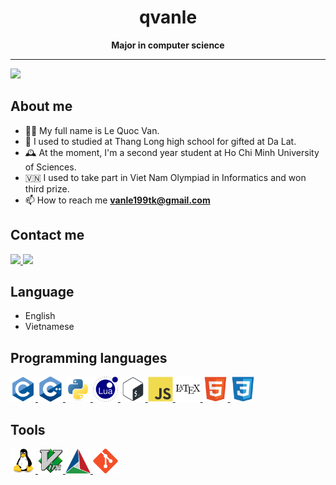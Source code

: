 <h1 align="center"><b>qvanle</b></h1>
<p align="center"><b>Major in computer science</b></p>

---


![](https://komarev.com/ghpvc/?username=qvanle)

## About me 
- 👨‍💻 My full name is Le Quoc Van.
- 🏫 I used to studied at Thang Long high school for gifted at Da Lat.
- 🕰 At the moment, I'm a second year student at Ho Chi Minh University of Sciences.
- 🇻🇳 I used to take part in Viet Nam Olympiad in Informatics and won third prize.
- 📫 How to reach me **vanle199tk@gmail.com**

## Contact me

<div>
  <a href="https://github.com/qvanle">
    <img src="https://img.shields.io/badge/GitHub-100000?style=for-the-badge&logo=github&logoColor=white"/>
  <a href="https://www.facebook.com/qvanleye">
  <img src = "https://img.shields.io/badge/Facebook-1877F2?style=for-the-badge&logo=facebook&logoColor=white"/>
  </a>
</div>

## Language 
- English
- Vietnamese 

## Programming languages
<p align="left">  
  <a href="https://www.w3schools.com/c/" target="_blank"> 
    <img src="https://raw.githubusercontent.com/devicons/devicon/master/icons/c/c-original.svg" alt="c" width="40" height="40"/> 
  </a> 
  <a href="https://www.w3schools.com/cpp/" target="_blank"> 
    <img src="https://raw.githubusercontent.com/devicons/devicon/master/icons/cplusplus/cplusplus-original.svg" alt="cplusplus" width="40" height="40"/> 
  </a>
  <a href="https://www.python.org" target="_blank"> 
    <img src="https://raw.githubusercontent.com/devicons/devicon/master/icons/python/python-original.svg" alt="python" width="40" height="40"/> 
  </a> 
  <a href="https://www.lua.org" target="_blank"> 
    <img src="https://raw.githubusercontent.com/devicons/devicon/master/icons/lua/lua-original-wordmark.svg" alt="lua" width="40" height="40"/> 
  </a> 
    <a href="https://www.gnu.org/software/bash/" target="_blank"> 
    <img src="https://raw.githubusercontent.com/devicons/devicon/master/icons/bash/bash-original.svg" alt="bash" width="40" height="40"/> 
  </a> 
  
  </a> 
    <a href="https://www.w3schools.com/js" target="_blank"> 
    <img src="https://raw.githubusercontent.com/devicons/devicon/master/icons/javascript/javascript-original.svg" alt="bash" width="40" height="40"/> 
  </a> 

  </a> 
    <a href="(https://www.latex-project.org/)" target="_blank"> 
    <img src="https://raw.githubusercontent.com/devicons/devicon/master/icons/latex/latex-original.svg" alt="bash" width="40" height="40"/> 
  </a> 

  </a> 
    <a href="https://www.w3schools.com/html/" target="_blank"> 
    <img src="https://raw.githubusercontent.com/devicons/devicon/master/icons/html5/html5-original.svg" alt="bash" width="40" height="40"/> 
  </a> 

  </a> 
    <a href="https://www.w3schools.com/css/" target="_blank"> 
    <img src="https://raw.githubusercontent.com/devicons/devicon/master/icons/css3/css3-original.svg" alt="bash" width="40" height="40"/> 
  </a> 

</p>

## Tools 
<p align="left">  
  <a href="https://wiki.archlinux.org" target="_blank"> 
    <img src="https://raw.githubusercontent.com/devicons/devicon/master/icons/linux/linux-original.svg" alt="c" width="40" height="40"/> 
  </a>

  <a href="https://neovim.io/" target="_blank"> 
    <img src="https://raw.githubusercontent.com/devicons/devicon/master/icons/vim/vim-original.svg" alt="c" width="40" height="40"/> 
  </a>
  <a href="https://cmake.org/" target="_blank"> 
    <img src="https://raw.githubusercontent.com/devicons/devicon/master/icons/cmake/cmake-original.svg" alt="c" width="40" height="40"/> 
  </a>

  <a href="https://git-scm.com" target="_blank"> 
    <img src="https://raw.githubusercontent.com/devicons/devicon/master/icons/git/git-original.svg" alt="c" width="40" height="40"/> 
  </a>  


  
</p>
